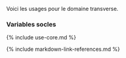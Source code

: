 
Voici les usages pour le domaine transverse.

### Variables socles

{% include use-core.md %}


{% include markdown-link-references.md %}